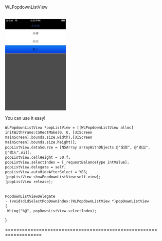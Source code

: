 WLPopdownListView

<br/>
<img src="https://github.com/linger103/WLPopdownListView/raw/master/screenshot.png" alt="Image" title="ScreenShot" width="200" height="300" />

You can use it easy!

    WLPopdownListView *popListView = [[WLPopdownListView alloc] initWithFrame:CGRectMake(0, 0, [UIScreen mainScreen].bounds.size.width),[UIScreen mainScreen].bounds.size.height)];
    popListView.dataSource = [NSArray arrayWithObjects:@"全部", @"支出", @"收入",nil];
    popListView.cellHeight = 50.f;
    popListView.selectIndex = [_requestBalanceType intValue];
    popListView.delegate = self;
    popListView.autoHideAfterSelect = YES;
    [popListView showPopdownListView:self.view];
    [popListView release];
    
    
    PopdownListViewDelegate
    - (void)didSelectPopDownIndex:(WLPopdownListView *)popDownListView
    {
     WLLog("%@", popDownListView.selectIndex);
}

===================================================================
